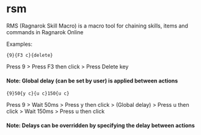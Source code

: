 # rsm

RMS (Ragnarok Skill Macro) is a macro tool for chaining skills, items and commands in Ragnarok Online

Examples:

```
{9}{F3 c}{delete}
```
Press 9 > Press F3 then click > Press Delete key
#### Note: Global delay (can be set by user) is applied between actions

```
{9}50{y c}{u c}150{u c}
```
Press 9 > Wait 50ms > Press y then click > (Global delay) > Press u then click > Wait 150ms > Press u then click
#### Note: Delays can be overridden by specifying the delay between actions
